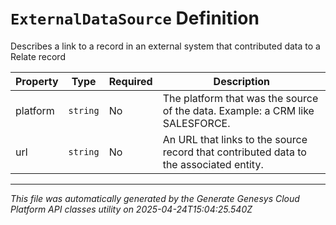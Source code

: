 # `ExternalDataSource` Definition

Describes a link to a record in an external system that contributed data to a Relate record

| Property | Type | Required | Description |
|----------|------|----------|-------------|
| platform | `string` | No | The platform that was the source of the data.  Example: a CRM like SALESFORCE. |
| url | `string` | No | An URL that links to the source record that contributed data to the associated entity. |

---

*This file was automatically generated by the Generate Genesys Cloud Platform API classes utility on 2025-04-24T15:04:25.540Z*